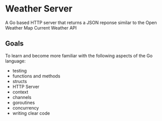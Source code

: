 # Weather Server

A Go based HTTP server that returns a JSON reponse similar to the Open Weather Map Current Weather API


## Goals
To learn and become more familiar with the following aspects of the Go language:
* testing
* functions and methods
* structs
* HTTP Server
* context
* channels
* goroutines
* concurrency
* writing clear code


